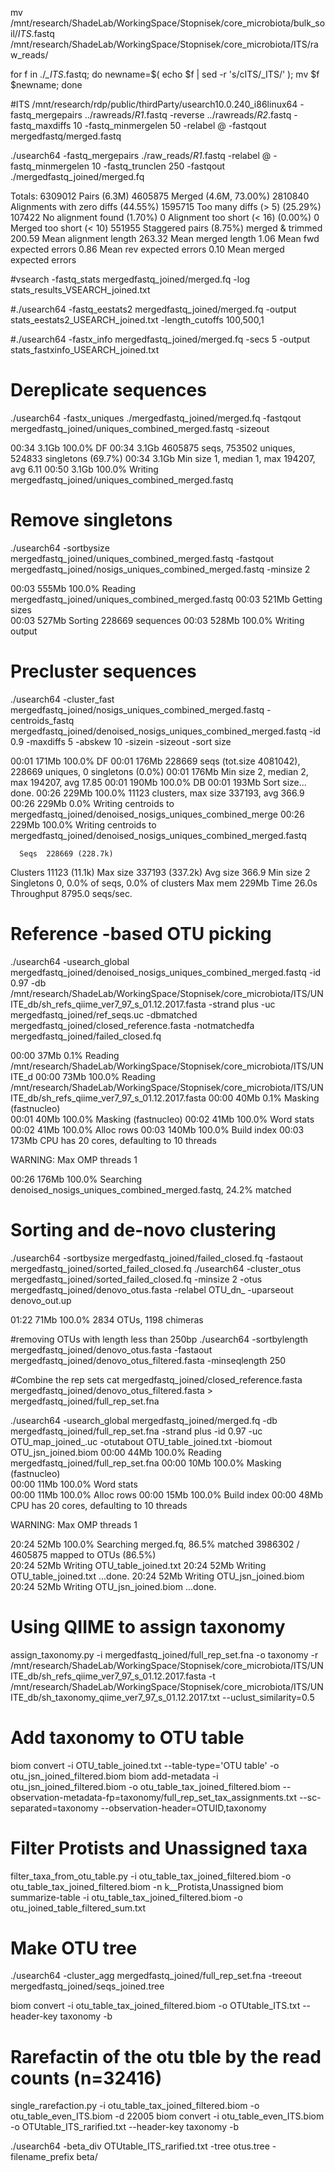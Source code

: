 
mv /mnt/research/ShadeLab/WorkingSpace/Stopnisek/core_microbiota/bulk_soil/*ITS*.fastq /mnt/research/ShadeLab/WorkingSpace/Stopnisek/core_microbiota/ITS/raw_reads/

for f in ./*_ITS*.fastq; do newname=$( echo $f | sed -r 's/cITS/_ITS/' ); mv $f $newname; done


#ITS
/mnt/research/rdp/public/thirdParty/usearch10.0.240_i86linux64 -fastq_mergepairs ../rawreads/*R1*.fastq -reverse ../rawreads/*R2*.fastq -fastq_maxdiffs 10 -fastq_minmergelen 50 -relabel @ -fastqout mergedfastq/merged.fastq

./usearch64 -fastq_mergepairs ./raw_reads/*R1*.fastq -relabel @ -fastq_minmergelen 10 -fastq_trunclen 250  -fastqout ./mergedfastq_joined/merged.fq

Totals:
   6309012  Pairs (6.3M)
   4605875  Merged (4.6M, 73.00%)
   2810840  Alignments with zero diffs (44.55%)
   1595715  Too many diffs (> 5) (25.29%)
    107422  No alignment found (1.70%)
         0  Alignment too short (< 16) (0.00%)
         0  Merged too short (< 10)
    551955  Staggered pairs (8.75%) merged & trimmed
    200.59  Mean alignment length
    263.32  Mean merged length
      1.06  Mean fwd expected errors
      0.86  Mean rev expected errors
      0.10  Mean merged expected errors

#vsearch -fastq_stats mergedfastq_joined/merged.fq -log stats_results_VSEARCH_joined.txt

#./usearch64 -fastq_eestats2 mergedfastq_joined/merged.fq -output stats_eestats2_USEARCH_joined.txt -length_cutoffs 100,500,1

#./usearch64 -fastx_info mergedfastq_joined/merged.fq -secs 5 -output stats_fastxinfo_USEARCH_joined.txt

# Dereplicate sequences
./usearch64 -fastx_uniques ./mergedfastq_joined/merged.fq -fastqout mergedfastq_joined/uniques_combined_merged.fastq -sizeout

00:34 3.1Gb   100.0% DF
00:34 3.1Gb  4605875 seqs, 753502 uniques, 524833 singletons (69.7%)
00:34 3.1Gb  Min size 1, median 1, max 194207, avg 6.11
00:50 3.1Gb   100.0% Writing mergedfastq_joined/uniques_combined_merged.fastq

# Remove singletons
./usearch64 -sortbysize mergedfastq_joined/uniques_combined_merged.fastq -fastqout mergedfastq_joined/nosigs_uniques_combined_merged.fastq -minsize 2

00:03 555Mb   100.0% Reading mergedfastq_joined/uniques_combined_merged.fastq
00:03 521Mb  Getting sizes                                                   
00:03 527Mb  Sorting 228669 sequences
00:03 528Mb   100.0% Writing output

# Precluster sequences
./usearch64 -cluster_fast mergedfastq_joined/nosigs_uniques_combined_merged.fastq -centroids_fastq mergedfastq_joined/denoised_nosigs_uniques_combined_merged.fastq -id 0.9 -maxdiffs 5 -abskew 10 -sizein -sizeout -sort size

00:01 171Mb   100.0% DF
00:01 176Mb  228669 seqs (tot.size 4081042), 228669 uniques, 0 singletons (0.0%)
00:01 176Mb  Min size 2, median 2, max 194207, avg 17.85
00:01 190Mb   100.0% DB
00:01 193Mb  Sort size... done.
00:26 229Mb   100.0% 11123 clusters, max size 337193, avg 366.9
00:26 229Mb     0.0% Writing centroids to mergedfastq_joined/denoised_nosigs_uniques_combined_merge
00:26 229Mb   100.0% Writing centroids to mergedfastq_joined/denoised_nosigs_uniques_combined_merged.fastq
                                                                                                          
      Seqs  228669 (228.7k)
  Clusters  11123 (11.1k)
  Max size  337193 (337.2k)
  Avg size  366.9
  Min size  2
Singletons  0, 0.0% of seqs, 0.0% of clusters
   Max mem  229Mb
      Time  26.0s
Throughput  8795.0 seqs/sec.

# Reference -based OTU picking
./usearch64 -usearch_global mergedfastq_joined/denoised_nosigs_uniques_combined_merged.fastq -id 0.97 -db /mnt/research/ShadeLab/WorkingSpace/Stopnisek/core_microbiota/ITS/UNITE_db/sh_refs_qiime_ver7_97_s_01.12.2017.fasta -strand plus -uc mergedfastq_joined/ref_seqs.uc -dbmatched mergedfastq_joined/closed_reference.fasta -notmatchedfa mergedfastq_joined/failed_closed.fq

00:00 37Mb      0.1% Reading /mnt/research/ShadeLab/WorkingSpace/Stopnisek/core_microbiota/ITS/UNITE_d
00:00 73Mb    100.0% Reading /mnt/research/ShadeLab/WorkingSpace/Stopnisek/core_microbiota/ITS/UNITE_db/sh_refs_qiime_ver7_97_s_01.12.2017.fasta
00:00 40Mb      0.1% Masking (fastnucleo)                                                             
00:01 40Mb    100.0% Masking (fastnucleo) 
00:02 41Mb    100.0% Word stats          
00:02 41Mb    100.0% Alloc rows
00:03 140Mb   100.0% Build index
00:03 173Mb  CPU has 20 cores, defaulting to 10 threads

WARNING: Max OMP threads 1

00:26 176Mb   100.0% Searching denoised_nosigs_uniques_combined_merged.fastq, 24.2% matched

# Sorting and de-novo clustering
./usearch64 -sortbysize mergedfastq_joined/failed_closed.fq -fastaout mergedfastq_joined/sorted_failed_closed.fq
./usearch64 -cluster_otus mergedfastq_joined/sorted_failed_closed.fq -minsize 2 -otus mergedfastq_joined/denovo_otus.fasta -relabel OTU_dn_ -uparseout denovo_out.up

01:22 71Mb    100.0% 2834 OTUs, 1198 chimeras

#removing OTUs with length less than 250bp
./usearch64 -sortbylength mergedfastq_joined/denovo_otus.fasta -fastaout mergedfastq_joined/denovo_otus_filtered.fasta -minseqlength 250

#Combine the rep sets 
cat mergedfastq_joined/closed_reference.fasta mergedfastq_joined/denovo_otus_filtered.fasta > mergedfastq_joined/full_rep_set.fna

./usearch64 -usearch_global mergedfastq_joined/merged.fq -db mergedfastq_joined/full_rep_set.fna -strand plus -id 0.97 -uc OTU_map_joined_.uc -otutabout OTU_table_joined.txt -biomout OTU_jsn_joined.biom
00:00 44Mb    100.0% Reading mergedfastq_joined/full_rep_set.fna
00:00 10Mb    100.0% Masking (fastnucleo)                       
00:00 11Mb    100.0% Word stats          
00:00 11Mb    100.0% Alloc rows
00:00 15Mb    100.0% Build index
00:00 48Mb   CPU has 20 cores, defaulting to 10 threads

WARNING: Max OMP threads 1

20:24 52Mb    100.0% Searching merged.fq, 86.5% matched
3986302 / 4605875 mapped to OTUs (86.5%)               
20:24 52Mb   Writing OTU_table_joined.txt
20:24 52Mb   Writing OTU_table_joined.txt ...done.
20:24 52Mb   Writing OTU_jsn_joined.biom
20:24 52Mb   Writing OTU_jsn_joined.biom ...done.

# Using QIIME to assign taxonomy
assign_taxonomy.py -i mergedfastq_joined/full_rep_set.fna -o taxonomy -r /mnt/research/ShadeLab/WorkingSpace/Stopnisek/core_microbiota/ITS/UNITE_db/sh_refs_qiime_ver7_97_s_01.12.2017.fasta -t /mnt/research/ShadeLab/WorkingSpace/Stopnisek/core_microbiota/ITS/UNITE_db/sh_taxonomy_qiime_ver7_97_s_01.12.2017.txt --uclust_similarity=0.5

# Add taxonomy to OTU table
biom convert -i OTU_table_joined.txt --table-type='OTU table' -o otu_jsn_joined_filtered.biom
biom add-metadata -i otu_jsn_joined_filtered.biom -o otu_table_tax_joined_filtered.biom --observation-metadata-fp=taxonomy/full_rep_set_tax_assignments.txt --sc-separated=taxonomy --observation-header=OTUID,taxonomy

# Filter Protists and Unassigned taxa
filter_taxa_from_otu_table.py -i otu_table_tax_joined_filtered.biom -o otu_table_tax_joined_filtered.biom -n k__Protista,Unassigned
biom summarize-table -i otu_table_tax_joined_filtered.biom -o otu_joined_table_filtered_sum.txt

# Make OTU tree
./usearch64 -cluster_agg mergedfastq_joined/full_rep_set.fna -treeout mergedfastq_joined/seqs_joined.tree 


biom convert -i otu_table_tax_joined_filtered.biom -o OTUtable_ITS.txt --header-key taxonomy -b

# Rarefactin of the otu tble by the read counts (n=32416)
single_rarefaction.py -i otu_table_tax_joined_filtered.biom -o otu_table_even_ITS.biom -d 22005
biom convert -i otu_table_even_ITS.biom -o OTUtable_ITS_rarified.txt --header-key taxonomy -b

./usearch64 -beta_div OTUtable_ITS_rarified.txt -tree otus.tree -filename_prefix beta/
